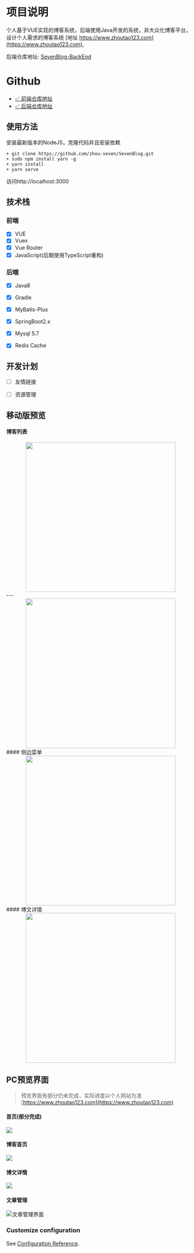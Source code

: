 # 项目说明

个人基于VUE实现的博客系统，后端使用Java开发的系统，非大众化博客平台，设计个人需求的博客系统 [地址 https://www.zhoutao123.com](https://www.zhoutao123.com),

后端仓库地址: [SevenBlog-BackEnd](https://github.com/taoes/SevenBlog-BackEnd)

# Github

+ [✅ 前端仓库地址](https://github.com/zhou-seven/SevenBlog-FrontEnd)
+ [✅ 后端仓库地址](https://github.com/zhou-seven/SevenBlog-BackEnd)


## 使用方法

安装最新版本的NodeJS，克隆代码并且安装依赖

```shell script
+ git clone https://github.com/zhou-seven/SevenBlog.git
+ sudo npm install yarn -g
+ yarn install
+ yarn serve
```

访问http://localhost:3000


## 技术栈

### 前端
- [x] VUE
- [x] Vuex
- [x] Vue Router
- [x] JavaScript(后期使用TypeScript重构)

### 后端
- [x] Java8
- [x] Gradle
- [x] MyBatis-Plus
- [x] SpringBoot2.x
- [x] Mysql 5.7
- [x] Redis Cache


##   开发计划
- [ ] 友情链接
- [ ] 资源管理
 



## 移动版预览

#### 博客列表

<div style="text-align: center">
<img src="./doc/top.png" width="400"/>
</div>
---

<div style="text-align: center">
<img src="./doc/top.png" width="400"/>
</div>
#### 侧边菜单

<div style="text-align: center">
<img src="./doc/category.png" width="400"/>
</div>
#### 博文详情

<div style="text-align: center">
<img src="./doc/detail.png" width="400"/>
</div>

## PC预览界面

> 预览界面有部分仍未完成，实际进度以个人网站为准 [https://www.zhoutao123.com](https://www.zhoutao123.com)

#### 首页(部分完成)

![](https://taoes-blog.oss-cn-shanghai.aliyuncs.com/picture/index-page.jpg)

#### 博客首页

![](https://taoes-blog.oss-cn-shanghai.aliyuncs.com/picture/index-blog.jpg)


#### 博文详情
![](https://taoes-blog.oss-cn-shanghai.aliyuncs.com/picture/blog-detail.jpg)


#### 文章管理

![文章管理界面](https://taoes-blog.oss-cn-shanghai.aliyuncs.com/picture/%E6%96%87%E7%AB%A0%E7%AE%A1%E7%90%86.png)



### Customize configuration
See [Configuration Reference](https://cli.vuejs.org/config/).
